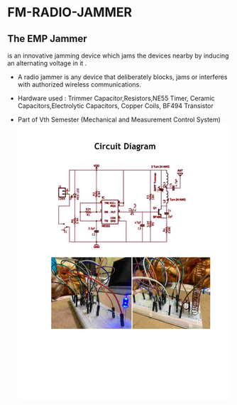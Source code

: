 # FM-RADIO-JAMMER
## The EMP Jammer
is an innovative jamming device which jams the devices nearby by inducing an alternating voltage in it .


- A radio jammer is any device that deliberately blocks, jams or interferes with authorized wireless communications.

- Hardware used : Trimmer Capacitor,Resistors,NE55 Timer, Ceramic Capacitors,Electrolytic Capacitors, Copper Coils, BF494 Transistor
- Part of Vth Semester (Mechanical and Measurement Control System)
![alt text](https://github.com/thatssweety/FM-RADIO-JAMMER/blob/99329487acb2cf98d321e0424feada89812796a9/Circuit%20diagram-1.jpg)
